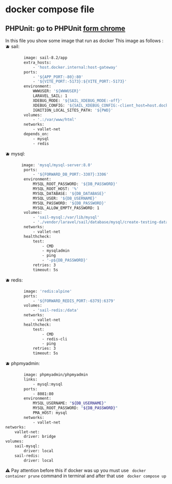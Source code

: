 # docker compose file 
## PHPUnit: go to PHPUnit [form chrome](https://www.docker.com/)
In this file you show some image that run as docker 
This image as follows : 
:blueberries: sail:
```sh
        image: sail-8.2/app
        extra_hosts:
            - 'host.docker.internal:host-gateway'
        ports:
            - '${APP_PORT:-80}:80'
            - '${VITE_PORT:-5173}:${VITE_PORT:-5173}'
        environment:
            WWWUSER: '${WWWUSER}'
            LARAVEL_SAIL: 1
            XDEBUG_MODE: '${SAIL_XDEBUG_MODE:-off}'
            XDEBUG_CONFIG: '${SAIL_XDEBUG_CONFIG:-client_host=host.docker.internal}'
            IGNITION_LOCAL_SITES_PATH: '${PWD}'
        volumes:
            - '.:/var/www/html'
        networks:
            - vallet-net
        depends_on:
            - mysql
            - redis
```
:blueberries: mysql:
```sh
       image: 'mysql/mysql-server:8.0'
        ports:
            - '${FORWARD_DB_PORT:-3307}:3306'
        environment:
            MYSQL_ROOT_PASSWORD: '${DB_PASSWORD}'
            MYSQL_ROOT_HOST: '%'
            MYSQL_DATABASE: '${DB_DATABASE}'
            MYSQL_USER: '${DB_USERNAME}'
            MYSQL_PASSWORD: '${DB_PASSWORD}'
            MYSQL_ALLOW_EMPTY_PASSWORD: 1
        volumes:
            - 'sail-mysql:/var/lib/mysql'
            - './vendor/laravel/sail/database/mysql/create-testing-database.sh:/docker-entrypoint-initdb.d/10-create-testing-database.sh'
        networks:
            - vallet-net
        healthcheck:
            test:
                - CMD
                - mysqladmin
                - ping
                - '-p${DB_PASSWORD}'
            retries: 3
            timeout: 5s
```
:blueberries: redis:
```sh
        image: 'redis:alpine'
        ports:
            - '${FORWARD_REDIS_PORT:-6379}:6379'
        volumes:
            - 'sail-redis:/data'
        networks:
            - vallet-net
        healthcheck:
            test:
                - CMD
                - redis-cli
                - ping
            retries: 3
            timeout: 5s
```
:blueberries: phpmyadmin:
```sh
        image: phpmyadmin/phpmyadmin
        links:
            - mysql:mysql
        ports:
            - 8081:80
        environment:
            MYSQL_USERNAME: "${DB_USERNAME}"
            MYSQL_ROOT_PASSWORD: "${DB_PASSWORD}"
            PMA_HOST: mysql
        networks:
            - vallet-net
networks:
    vallet-net:
        driver: bridge
volumes:
    sail-mysql:
        driver: local
    sail-redis:
        driver: local

```
:warning: Pay attention before this if docker was up you must use ``` docker container prune``` command in terminal and after that use ``` docker compose up```
